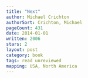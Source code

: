 ```yaml
---
title: "Next"
author: Michael Crichton
authorSort: Crichton, Michael
pageCount: 431
date: 2014-01-01
written: 2006
stars: 2
layout: post
category: book
tags: read unreviewed
mapping: USA, North America
---
```

